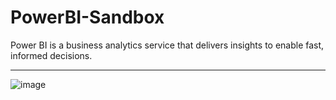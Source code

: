 # PowerBI-Sandbox
Power BI is a business analytics service that delivers insights to enable fast, informed decisions.
***
![image](https://user-images.githubusercontent.com/19554935/49619410-79db0500-f98a-11e8-80dd-ffa115e6fc2f.png)
